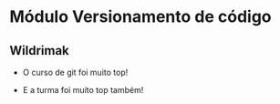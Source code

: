 # Módulo Versionamento de código

## Wildrimak

- O curso de git foi muito top!

- E a turma foi muito top também!

